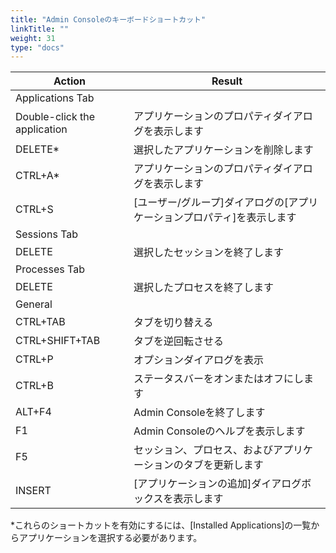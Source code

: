 ```yaml
---
title: "Admin Consoleのキーボードショートカット"
linkTitle: ""
weight: 31
type: "docs"
---
```


| Action                       | Result                                                   |
|------------------------------|----------------------------------------------------------|
| Applications Tab                                                                        |
| Double-click the application | アプリケーションのプロパティダイアログを表示します       |
| DELETE*                      | 選択したアプリケーションを削除します                     |
| CTRL+A*                      | アプリケーションのプロパティダイアログを表示します       |
| CTRL+S                       | [ユーザー/グループ]ダイアログの[アプリケーションプロパティ]を表示します  |
| Sessions Tab                                                                            |
| DELETE                       | 選択したセッションを終了します                           |
| Processes Tab                |                                                          |
| DELETE                       | 選択したプロセスを終了します                             |
| General                                                                                 |
| CTRL+TAB                     | タブを切り替える                                         |
| CTRL+SHIFT+TAB               | タブを逆回転させる                                       |
| CTRL+P                       | オプションダイアログを表示                               |
| CTRL+B                       | ステータスバーをオンまたはオフにします                   |
| ALT+F4                       | Admin Consoleを終了します                                |
| F1                           | Admin Consoleのヘルプを表示します                        |
| F5                           | セッション、プロセス、およびアプリケーションのタブを更新します |
| INSERT                       | [アプリケーションの追加]ダイアログボックスを表示します   |

*これらのショートカットを有効にするには、[Installed Applications]の一覧からアプリケーションを選択する必要があります。